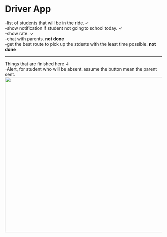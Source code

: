 # Driver App

-list of students that will be in the ride. <span>&#10003;</span>
<br>
-show notification if student not going to school today. <span>&#10003;</span>
<br>
-show rate. <span>&#10003;</span>
<br>
-chat with parents. <b>not done</b>
<br>
-get the best route to pick up the stdents with the least time possible. <b>not done</b>

<hr>
Things that are finished here <span>&#8595;</span> 
<br>
-Alert, for student who will be absent.
assume the button mean the parent sent.
<img src="https://github.com/BoQasem/splash-screen/blob/main/explain/show_map.gif" width="900" height="500">


